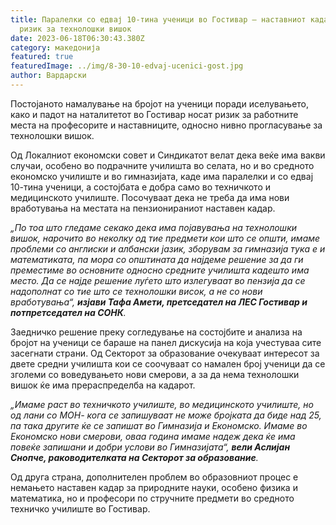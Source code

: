 ```yaml
---
title: Паралелки со едвај 10-тина ученици во Гостивар – наставниот кадар под
  ризик за технолошки вишок
date: 2023-06-18T06:30:43.380Z
category: македонија
featured: true
featuredImage: ../img/8-30-10-edvaj-ucenici-gost.jpg
author: Вардарски
---
```

<!--StartFragment-->

Постојаното намалување на бројот на ученици поради иселувањето, како и падот на наталитетот во Гостивар носат ризик за работните места на професорите и наставниците, односно нивно прогласување за технолошки вишок.

Од Локалниот економски совет и Синдикатот велат дека веќе има вакви случаи, особено во подрачните училишта во селата, но и во средното економско училиште и во гимназијата, каде има паралелки и со едвај 10-тина ученици, а состојбата е добра само во техничкото и медицинското училиште. Посочуваат дека не треба да има нови вработувања на местата на пензионираниот наставен кадар.

*„По тоа што гледаме секако дека има појавувања на технолошки вишок, нарочито во неколку од тие предмети кои што се општи, имаме проблеми со англиски и албански јазик, зборувам за гимназија тука е и математиката, па мора со општината да најдеме решение за да ги преместиме во основните односно средните училишта кадешто има место. Да се најде решение луѓето што излегуваат во пензија да се надополнат со тие што се технолошки висок, а не со нови вработувања“, **изјави Тафа Амети, претседател на ЛЕС Гостивар и потпретседател на СОНК**.*

Заедничко решение преку согледување на состојбите и анализа на бројот на ученици се бараше на панел дискусија на која учестуваа сите засегнати страни. Од Секторот за образование очекуваат интересот за двете средни училишта кои се соочуваат со намален број ученици да се зголеми со воведувањето нови смерови, а за да нема технолошки вишок ќе има прераспределба на кадарот.

*„Имаме раст во техничкото училиште, во медицинското училиште, но од лани со МОН- кога се запишуваат не може бројката да биде над 25, па така другите ќе се запишат во Гимназија и Економско. Имаме во Економско нови смерови, оваа година имаме надеж дека ќе има повеќе запишани и добри услови во Гимназијата“, **вели Аслиjан Снопче, раководителката на Секторот за образование**.*

Од друга страна, дополнителен проблем во образовниот процес е немањето наставен кадар за природните науки, особено физика и математика, но и професори по стручните предмети во средното техничко училиште во Гостивар.

<!--EndFragment-->